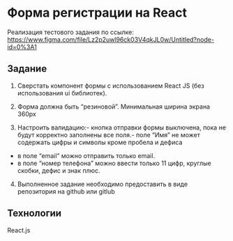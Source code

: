 # Форма регистрации на React

Реализация тестового задания по ссылке: https://www.figma.com/file/Lz2p2uwl96ck03V4qkJL0w/Untitled?node-id=0%3A1

## Задание
1. Сверстать компонент формы с использованием React JS
 (без использования ui библиотек).

2. Форма должна быть “резиновой”. Минимальная ширина экрана   360px

3. Настроить валидацию:- кнопка отправки формы выключена, пока не будут корректно заполнены все поля.- поле “Имя” не может содержать цифры
 и символы кроме пробела и дефиса
- в поле “email” можно отправить только
email.
- в поле “номер телефона” можно ввести только 11 цифр,
круглые скобки, дефис и знак плюс.

4. Выполненное задание необходимо предоставить
 в виде репозитория на github или gitlub

## Технологии
React.js
